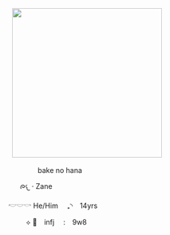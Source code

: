 </div>
<div align="left">
 ‎ ‎ ‎ ‎ ‎ ‎ ‎‎ ‎ ‎ ‎‎ ‎ ‎ ‎ ‎‎ ‎ ‎ ‎‎ ‎ ‎ ‎ ‎ ‎ ‎‎ ‎ ‎‎ ‎ ‎‎ ‎ ‎ ‎ ‎ ‎‎ <img height="300" src="https://64.media.tumblr.com/f5fa267cabd34d650a61dc32ff76a39b/da70b215d5e6de1a-7d/s1280x1920/1a5f3f42b9018547316f28b7b13e675580113b6e.pnj"
    />

<p align="left">
‎ ‎ ‎ ‎ ‎ ‎ ‎ ‎ ‎ ‎‎ ‎ ‎ ‎ ‎ ‎‎ ‎‎ ‎‎ ‎ ‎   ‎ ‎ ‎ ‎ ‎   ‎ ‎ ‎ ‎   ‎ ‎ ‎‎ ‎ ‎   ‎‎ ‎ ‎   ‎ ‎ ‎ ‎ ‎   ‎‎‎ ‎ ‎ ‎  bake no hana
  
 ‎ ‎ ‎ ‎ ‎ ‎ ‎ ‎ ‎‎ ‎ ‎ ‎ ‎ ‎‎ ‎ ‎ ‎ ‎‎ ‎ ‎ ‎   ‎  ‎ ‎ ‎ ‎‎ ‎ ‎ ‎ ‎ ‎ ‎  ‎ ‎‎ ‎ ‎ ᰍ𐔌 · Zane 
  
 ‎ ‎ ‎ ‎ ‎ ‎ ‎ ‎ ‎‎ ‎ ‎ ‎ ‎ ‎‎ ‎ ‎ ‎ ‎‎ ‎ ‎ ‎  ‎ ‎‎ ‎ ‎ ‎ ‎ ‎ ‎  ‎‎ 𓎢𓎟𓎡 He/Him ⠀ ₊◝⠀ 14yrs
 
  ‎ ‎ ‎ ‎ ‎ ‎ ‎ ‎ ‎‎ ‎ ‎ ‎ ‎ ‎‎ ‎ ‎ ‎ ‎‎ ‎ ‎ ‎   ‎‎ ‎‎ ‎ ‎ ‎ ‎ ‎   ‎  ‎ ‎‎ ‎ ‎ ‎   ‎‎ ‎ ‎   ‎ ‎ ⟡ 🤍  ⠀infj  ⠀ :  ⠀9w8

